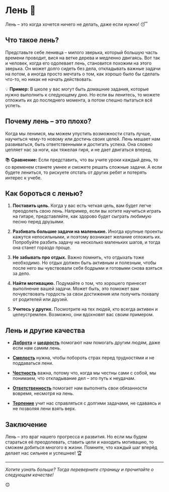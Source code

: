 # Лень 🐌

Лень – это когда хочется ничего не делать, даже если нужно! 😴

## Что такое лень?

Представьте себе ленивца – милого зверька, который большую часть времени проводит, вися на ветке дерева и медленно двигаясь. Вот так и человек, когда его одолевает лень, становится похожим на этого зверька. Он может долго сидеть без дела, откладывать важные задачи на потом, а иногда просто мечтать о том, как хорошо было бы сделать что-то, но никак не начать действовать.

💡 **Пример:** В школе у вас могут быть домашние задания, которые нужно выполнить к следующему дню. Но если вы ленитесь, то можете отложить их до последнего момента, а потом спешно пытаться всё успеть.

## Почему лень – это плохо?

Когда мы ленимся, мы можем упустить возможности стать лучше, научиться чему-то новому или достичь своих целей. Лень мешает нам развиваться, быть ответственными и достигать успеха. Она словно цепляет нас за ноги, как тяжелая гиря, и не дает двигаться вперед.

📚 **Сравнение:** Если представить, что вы учите уроки каждый день, то со временем станете умнее и сможете решать сложные задачи. А если будете лениться, то рискуете отстать от других ребят и потерять интерес к учебе.

## Как бороться с ленью?

1. **Поставить цель.** Когда у вас есть четкая цель, вам будет легче преодолеть свою лень. Например, если вы хотите научиться играть на гитаре, представляйте, как здорово будет сыграть любимую песню перед друзьями.
   
2. **Разбивать большие задачи на маленькие.** Иногда крупные проекты кажутся непосильными, и поэтому возникает желание отложить их. Попробуйте разбить задачу на несколько маленьких шагов, и тогда она станет гораздо проще.

3. **Не забывать про отдых.** Важно помнить, что отдыхать тоже необходимо. Но отдых должен быть активным и полезным, чтобы после него вы чувствовали себя бодрыми и готовыми снова взяться за дело.

4. **Найти мотивацию.** Подумайте о том, что хорошего принесет выполнение вашей задачи. Может быть, это поможет вам почувствовать гордость за свои достижения или получить похвалу от родителей или друзей.

5. **Учитесь у других.** Посмотрите на тех людей, кто всегда активен и целеустремлен. Возможно, они вдохновят вас своим примером.

## Лень и другие качества

- **[Доброта](Доброта.md)** и **[щедрость](Щедрость.md)** помогают нам помогать другим людям, даже если нам самим лень. 
  
- **[Смелость](Смелость.md)** нужна, чтобы побороть страх перед трудностями и не поддаваться лени.

- **[Честность](Честность.md)** важна, потому что, когда мы честны сами с собой, мы понимаем, что откладывание дел – это путь к неудачам.

- **[Ответственность](Ответственность.md)** помогает нам выполнять свои обязанности вовремя, несмотря на лень.

- **[Терпение](Терпение.md)** учит нас справляться с долгими задачами, не сдаваясь и не позволяя лени взять верх.

## Заключение

Лень – это враг нашего прогресса и развития. Но если мы будем стараться её преодолевать, ставить цели и находить мотивацию, то сможем добиться многого в жизни. Помните, что каждый шаг вперёд делает нас сильнее и успешнее! 🏆

---

*Хотите узнать больше? Тогда переверните страницу и прочитайте о следующем качестве!*

😊